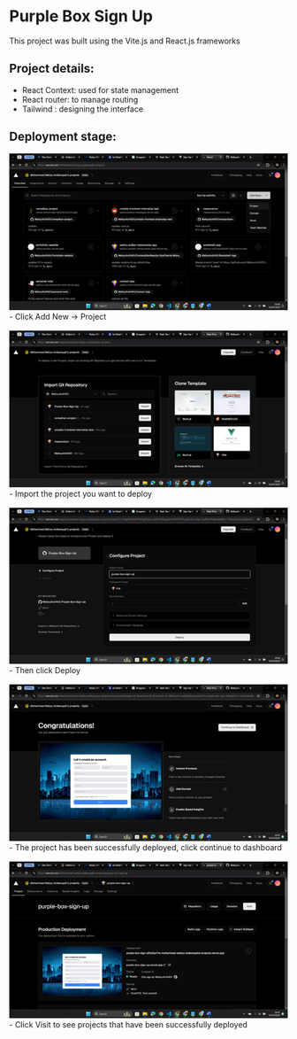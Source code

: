 # Purple Box Sign Up

This project was built using the Vite.js and React.js frameworks
## Project details:
- React Context: used for state management
- React router: to manage routing
- Tailwind : designing the interface

## Deployment stage:
<img src="./public/images/1.png"/>
<br/>
- Click Add New -> Project
<br/>
<br/>
<img src="./public/images/2.png"/>
<br/>
- Import the project you want to deploy
<br/>
<br/>
<img src="./public/images/3.png"/>
<br/>
- Then click Deploy
<br/>
<br/>
<img src="./public/images/4.png"/>
<br/>
- The project has been successfully deployed, click continue to dashboard
<br/>
<br/>
<img src="./public/images/5.png"/>
<br/>
- Click Visit to see projects that have been successfully deployed